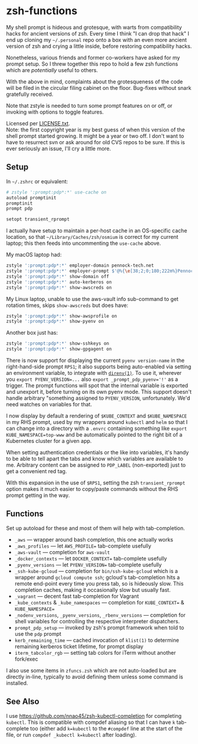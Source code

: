 zsh-functions
=============

My shell prompt is hideous and grotesque, with warts from compatibility hacks
for ancient versions of zsh.  Every time I think "I can drop that hack" I end
up cloning my `~/.personal` repo onto a box with an even more ancient version
of zsh and crying a little inside, before restoring compatibility hacks.

Nonetheless, various friends and former co-workers have asked for my prompt
setup.  So I threw together this repo to hold a few zsh functions which are
_potentially_ useful to others.

With the above in mind, complaints about the grotesqueness of the code will be
filed in the circular filing cabinet on the floor.  Bug-fixes without snark
gratefully received.

Note that zstyle is needed to turn some prompt features on or off, or invoking
with options to toggle features.

Licensed per [LICENSE.txt](LICENSE.txt).  
Note: the first copyright year is my best guess of when this version of the
shell prompt started growing.  It might be a year or two off.  I don't want to
have to resurrect svn or ask around for old CVS repos to be sure.  If this is
ever seriously an issue, I'll cry a little more.


## Setup

In `~/.zshrc` or equivalent:

```sh
# zstyle ':prompt:pdp*:*' use-cache on
autoload promptinit
promptinit
prompt pdp

setopt transient_rprompt
```

I actually have setup to maintain a per-host cache in an OS-specific cache
location, so that `~/Library/Caches/zsh/osmium` is correct for my current
laptop; this then feeds into uncommenting the `use-cache` above.

My macOS laptop had:

```sh
zstyle ':prompt:pdp*:*' employer-domain pennock-tech.net
zstyle ':prompt:pdp*:*' employer-prompt $'@%{\e[38;2;0;180;222m%}PennockTech%{\e[0m%}'
zstyle ':prompt:pdp*:*' show-domain off
zstyle ':prompt:pdp*:*' auto-kerberos on
zstyle ':prompt:pdp*:*' show-awscreds on
```

My Linux laptop, unable to use the aws-vault info sub-command to get rotation
times, skips `show-awscreds` but does have:

```sh
zstyle ':prompt:pdp*:*' show-awsprofile on
zstyle ':prompt:pdp*:*' show-pyenv on
```

Another box just has:

```sh
zstyle ':prompt:pdp*:*' show-sshkeys on
zstyle ':prompt:pdp*:*' show-gpgagent on
```

There is now support for displaying the current `pyenv version-name` in the
right-hand-side prompt `RPS1`; it also supports being auto-enabled via setting
an environment variable, to integrate with [`direnv(1)`](https://direnv.net/).
To use it, wherever you `export PYENV_VERSION=...` also
`export _prompt_pdp_pyenv='!'` as a trigger.  The prompt functions will spot
that the internal variable is exported and unexport it, before turning on its
own pyenv mode.  This support doesn't handle arbitrary "something assigned to
`PYENV_VERSION`, unfortunately.  We'd need watches on variables for that.

I now display by default a rendering of `$KUBE_CONTEXT` and `$KUBE_NAMESPACE`
in my RHS prompt, used by my wrappers around `kubectl` and `helm` so that I
can change into a directory with a `.envrc` containing something like
`export KUBE_NAMESPACE=top-www` and be automatically pointed to the right bit
of a Kubernetes cluster for a given app.

When setting authentication credentials or the like into variables, it's handy
to be able to tell apart the tabs and know which variables are available to
me.  Arbitrary content can be assigned to `PDP_LABEL` (non-exported) just to
get a convenient red tag.

With this expansion in the use of `$RPS1`, setting the zsh `transient_rprompt`
option makes it much easier to copy/paste commands without the RHS prompt
getting in the way.

## Functions

Set up autoload for these and most of them will help with tab-completion.

* `_aws` — wrapper around bash completion, this one actually works
* `_aws_profiles` — let `AWS_PROFILE=` tab-complete usefully
* `_aws-vault` — completion for `aws-vault`
* `_docker_contexts` — let `DOCKER_CONTEXT=` tab-complete usefully
* `_pyenv_versions` — let `PYENV_VERSION=` tab-complete usefully
* `_ssh-kube-gcloud` — completion for `bin/ssh-kube-gcloud` which is a wrapper
  around `gcloud compute ssh`; gcloud's tab-completion hits a remote end-point
  every time you press tab, so is hideously slow.  This completion caches,
  making it occasionally slow but usually fast.
* `_vagrant` — decent fast tab-completion for Vagrant
* `_kube_contexts` & `_kube_namespaces` — completion for
  `KUBE_CONTEXT=` & `KUBE_NAMESPACE=`
* `_nodenv_versions`, `_pyenv_versions`, `_rbenv_versions` — completion for
  shell variables for controlling the respective interpreter dispatchers.
* `prompt_pdp_setup` — invoked by zsh's prompt framework when told to use the
  `pdp` prompt
* `kerb_remaining_time` — cached invocation of `klist(1)` to determine
  remaining kerberos ticket lifetime, for prompt display
* `iterm_tabcolor_rgb` — setting tab colors for iTerm without another
  fork/exec

I also use some items in `zfuncs.zsh` which are not auto-loaded but are
directly in-line, typically to avoid defining them unless some command is
installed.

## See Also

I use <https://github.com/nnao45/zsh-kubectl-completion> for completing
`kubectl`.  This is compatible with compdef aliasing so that I can have `k`
tab-complete too (either add `k=kubectl` to the `#compdef` line at the start
of the file, or run `compdef _kubectl k=kubectl` after loading).
